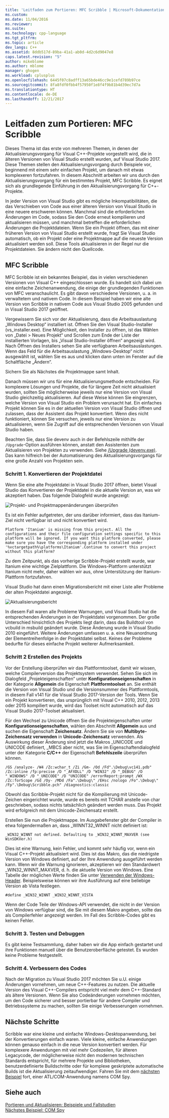 ```yaml
---
title: 'Leitfaden zum Portieren: MFC Scribble | Microsoft-Dokumentation'
ms.custom: 
ms.date: 11/04/2016
ms.reviewer: 
ms.suite: 
ms.technology: cpp-language
ms.tgt_pltfrm: 
ms.topic: article
dev_langs: C++
ms.assetid: 8ddb517d-89ba-41a1-ab0d-4d2c6d9047e8
caps.latest.revision: "5"
author: mikeblome
ms.author: mblome
manager: ghogen
ms.workload: cplusplus
ms.openlocfilehash: 6445f07c8adff13a65bde46cc9e1cefd789b97ce
ms.sourcegitcommit: 8fa8fdf0fbb4f57950f1e8f4f9b81b4d39ec7d7a
ms.translationtype: HT
ms.contentlocale: de-DE
ms.lasthandoff: 12/21/2017
---
```

# <a name="porting-guide-mfc-scribble"></a>Leitfaden zum Portieren: MFC Scribble
Dieses Thema ist das erste von mehreren Themen, in denen der Aktualisierungsvorgang für Visual C++-Projekte vorgestellt wird, die in älteren Versionen von Visual Studio erstellt wurden, auf Visual Studio 2017. Diese Themen stellen den Aktualisierungsvorgang durch Beispiele vor, beginnend mit einem sehr einfachen Projekt, um danach mit etwas komplexeren fortzufahren. In diesem Abschnitt arbeiten wir uns durch den Aktualisierungsvorgang für ein bestimmtes Projekt, MFC Scribble. Es eignet sich als grundlegende Einführung in den Aktualisierungsvorgang für C++-Projekte.  
  
 In jeder Version von Visual Studio gibt es mögliche Inkompatibilitäten, die das Verschieben von Code aus einer älteren Version von Visual Studio in eine neuere erschweren können. Manchmal sind die erforderlichen Änderungen im Code, sodass Sie den Code erneut kompilieren und aktualisieren müssen, und manchmal betreffen die erforderlichen Änderungen die Projektdateien. Wenn Sie ein Projekt öffnen, das mit einer früheren Version von Visual Studio erstellt wurde, fragt Sie Visual Studio automatisch, ob ein Projekt oder eine Projektmappe auf die neueste Version aktualisiert werden soll. Diese Tools aktualisieren in der Regel nur die Projektdateien. Sie ändern nicht den Quellcode.  
  
## <a name="mfc-scribble"></a>MFC Scribble  
 MFC Scribble ist ein bekanntes Beispiel, das in vielen verschiedenen Versionen von Visual C++ eingeschlossen wurde. Es handelt sich dabei um eine einfache Zeichenanwendung, die einige der grundlegenden Funktionen von MFC veranschaulicht. Es gibt davon verschiedene Versionen, u. a. in verwaltetem und nativem Code. In diesem Beispiel haben wir eine alte Version von Scribble in nativem Code aus Visual Studio 2005 gefunden und in Visual Studio 2017 geöffnet.  
  
 Vergewissern Sie sich vor der Aktualisierung, dass die Arbeitsauslastung „Windows Desktop“ installiert ist. Öffnen Sie den Visual Studio-Installer (vs_installer.exe). Eine Möglichkeit, den Installer zu öffnen, ist das Wählen von „Datei > Neues Projekt“ und Scrollen zum Ende der Liste der installierten Vorlagen, bis „Visual Studio-Installer öffnen“ angezeigt wird. Nach Öffnen des Installers sehen Sie alle verfügbaren Arbeitsauslastungen. Wenn das Feld für die Arbeitsauslastung „Windows-Desktop“ nicht ausgewählt ist, wählen Sie es aus und klicken dann unten im Fenster auf die Schaltfläche „Ändern“. 


 Sichern Sie als Nächstes die Projektmappe samt Inhalt. 
 
 Danach müssen wir uns für eine Aktualisierungsmethode entscheiden. Für komplexere Lösungen und Projekte, die für längere Zeit nicht aktualisiert wurden, sollten Sie möglicherweise jeweils nur eine Version von Visual Studio gleichzeitig aktualisieren. Auf diese Weise können Sie eingrenzen, welche Version von Visual Studio ein Problem verursacht hat. Ein einfaches Projekt können Sie es in der aktuellen Version von Visual Studio öffnen und zulassen, dass der Assistent das Projekt konvertiert. Wenn dies nicht funktioniert, können Sie versuchen, jeweils nur eine Version zu aktualisieren, wenn Sie Zugriff auf die entsprechenden Versionen von Visual Studio haben.  
  
 Beachten Sie, dass Sie devenv auch in der Befehlszeile mithilfe der `/Upgrade`-Option ausführen können, anstatt den Assistenten zum Aktualisieren von Projekten zu verwenden. Siehe [/Upgrade (devenv.exe)](/visualstudio/ide/reference/upgrade-devenv-exe). Das kann hilfreich bei der Automatisierung des Aktualisierungsvorgangs für eine große Anzahl von Projekten sein.  
  
### <a name="step-1-converting-the-project-file"></a>Schritt 1. Konvertieren der Projektdatei  
 Wenn Sie eine alte Projektdatei in Visual Studio 2017 öffnen, bietet Visual Studio das Konvertieren der Projektdatei in die aktuelle Version an, was wir akzeptiert haben. Das folgende Dialogfeld wurde angezeigt:  
  
 ![Projekt- und Projektmappenänderungen überprüfen](../porting/media/scribbleprojectupgrade.PNG "ScribbleProjectUpgrade")  
  
 Es ist ein Fehler aufgetreten, der uns darüber informiert, dass das Itanium-Ziel nicht verfügbar ist und nicht konvertiert wird.  
  
```Output  
Platform 'Itanium' is missing from this project. All the configurations and their file configuration settings specific to this platform will be ignored. If you want this platform converted, please make sure you have the corresponding platform installed under '%vctargetpath%\platforms\Itanium'.Continue to convert this project without this platform?  
```  
  
 Zu dem Zeitpunkt, als das vorherige Scribble-Projekt erstellt wurde, war Itanium eine wichtige Zielplattform. Die Windows-Plattform unterstützt Itanium nicht mehr, daher wählen wir aus, ohne Unterstützung der Itanium-Plattform fortzufahren.  
  
 Visual Studio hat dann einen Migrationsbericht mit einer Liste aller Probleme der alten Projektdatei angezeigt.  
  
 ![Aktualisierungsbericht](../porting/media/scribblemigrationreport.PNG "ScribbleMigrationReport")  
  
 In diesem Fall waren alle Probleme Warnungen, und Visual Studio hat die entsprechenden Änderungen in der Projektdatei vorgenommen. Der große Unterschied hinsichtlich des Projekts liegt darin, dass das Buildtool von vcbuild in msbuild geändert wurde. Diese Änderung wurde in Visual Studio 2010 eingeführt. Weitere Änderungen umfassen u. a. eine Neuanordnung der Elementreihenfolge in der Projektdatei selbst. Keines der Probleme bedurfte für dieses einfache Projekt weiterer Aufmerksamkeit.  
  
### <a name="step-2-getting-it-to-build"></a>Schritt 2 Erstellen des Projekts  
 Vor der Erstellung überprüfen wir das Plattformtoolset, damit wir wissen, welche Compilerversion das Projektsystem verwendet. Sehen Sie sich im Dialogfeld „Projekteigenschaften“ unter **Konfigurationseigenschaften** in der Kategorie **Allgemein** die Eigenschaft **Plattformtoolset** an. Sie enthält die Version von Visual Studio und die Versionsnummer des Plattformtools, in diesem Fall v141 für die Visual Studio 2017-Version der Tools. Wenn Sie ein Projekt konvertieren, das ursprünglich mit Visual C++ 2010, 2012, 2013 oder 2015 kompiliert wurde, wird das Toolset nicht automatisch auf das Visual Studio 2017-Toolset aktualisiert.   
  
  Für den Wechsel zu Unicode öffnen Sie die Projekteigenschaften unter **Konfigurationseigenschaften**, wählen den Abschnitt **Allgemein** aus und suchen die Eigenschaft **Zeichensatz**. Ändern Sie sie von **Multibyte-Zeichensatz verwenden** in **Unicode-Zeichensatz** verwenden. Als Auswirkung dieser Änderung sind jetzt die Makros _UNICODE und UNICODE definiert, _MBCS aber nicht, was Sie im Eigenschaftendialogfeld unter der Kategorie **C/C++** der Eigenschaft **Befehlszeile** überprüfen können.  
  
```Output  
/GS /analyze- /W4 /Zc:wchar_t /Zi /Gm- /Od /Fd".\Debug\vc141.pdb" /Zc:inline /fp:precise /D "_AFXDLL" /D "WIN32" /D "_DEBUG" /D "_WINDOWS" /D "_UNICODE" /D "UNICODE" /errorReport:prompt /WX /Zc:forScope /Gd /Oy- /MDd /Fa".\Debug\" /EHsc /nologo /Fo".\Debug\" /Fp".\Debug\Scribble.pch" /diagnostics:classic 
```  
  
 Obwohl das Scribble-Projekt nicht für die Kompilierung mit Unicode-Zeichen eingerichtet wurde, wurde es bereits mit TCHAR anstelle von char geschrieben, sodass nichts tatsächlich geändert werden muss. Das Projekt wird erfolgreich mit dem Unicode-Zeichensatz erstellt.  
  
 Erstellen Sie nun die Projektmappe. Im Ausgabefenster gibt der Compiler in etwa folgendermaßen an, dass _WINNT32_WINNT nicht definiert ist:  
  
```Output  
_WIN32_WINNT not defined. Defaulting to _WIN32_WINNT_MAXVER (see WinSDKVer.h)  
```  
  
 Dies ist eine Warnung, kein Fehler, und kommt sehr häufig vor, wenn ein Visual C++-Projekt aktualisiert wird. Dies ist das Makro, das die niedrigste Version von Windows definiert, auf der Ihre Anwendung ausgeführt werden kann. Wenn wir die Warnung ignorieren, akzeptieren wir den Standardwert _WIN32_WINNT_MAXVER, d. h. die aktuelle Version von Windows. Eine Tabelle der möglichen Werte finden Sie unter [Verwenden der Windows-Header](https://msdn.microsoft.com/en-us/library/aa383745.aspx). Beispielsweise können wir ihre Ausführung auf eine beliebige Version ab Vista festlegen.  
  
```  
#define _WIN32_WINNT _WIN32_WINNT_VISTA  
```  
  
 Wenn der Code Teile der Windows-API verwendet, die nicht in der Version von Windows verfügbar sind, die Sie mit diesem Makro angeben, sollte das als Compilerfehler angezeigt werden. Im Fall des Scribble-Codes gibt es keinen Fehler.  
  
### <a name="step-3-testing-and-debugging"></a>Schritt 3. Testen und Debuggen  
 Es gibt keine Testsammlung, daher haben wir die App einfach gestartet und ihre Funktionen manuell über die Benutzeroberfläche getestet. Es wurden keine Probleme festgestellt.  
  
### <a name="step-4-improve-the-code"></a>Schritt 4. Verbessern des Codes  
 Nach der Migration zu Visual Studio 2017 möchten Sie u.U. einige Änderungen vornehmen, um neue C++-Features zu nutzen. Die aktuelle Version des Visual C++-Compilers entspricht viel mehr dem C++-Standard als ältere Versionen. Wenn Sie also Codeänderungen vornehmen möchten, um den Code sicherer und besser portierbar für andere Compiler und Betriebssysteme zu machen, sollten Sie einige Verbesserungen vornehmen.  
  
## <a name="next-steps"></a>Nächste Schritte  
 Scribble war eine kleine und einfache Windows-Desktopanwendung, bei der Konvertierungen einfach waren. Viele kleine, einfache Anwendungen können genauso einfach in die neue Version konvertiert werden.  Für komplexere Anwendungen mit viel mehr Codezeilen, für älteren Legacycode, der möglicherweise nicht den modernen technischen Standards entspricht, für mehrere Projekte und Bibliotheken, benutzerdefinierte Buildschritte oder für komplexe geskriptete automatische Builds ist die Aktualisierung zeitaufwendiger. Fahren Sie mit dem [nächsten Beispiel](../porting/porting-guide-com-spy.md) fort, einer ATL/COM-Anwendung namens COM Spy.  
  
## <a name="see-also"></a>Siehe auch  
 [Portieren und Aktualisieren: Beispiele und Fallstudien](../porting/porting-and-upgrading-examples-and-case-studies.md)   
 [Nächstes Beispiel: COM Spy](../porting/porting-guide-com-spy.md)
